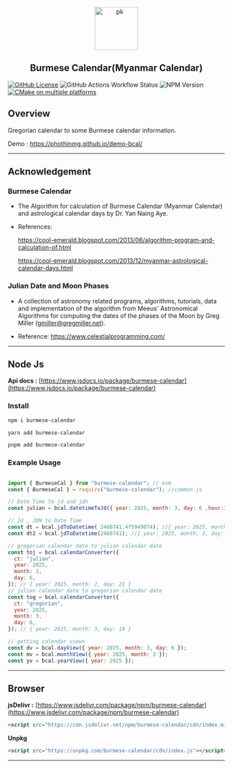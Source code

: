 <div align="center">
    <img src="https://upload.wikimedia.org/wikipedia/commons/a/a5/Peacock_symbol_Burma.svg" width="100" height="100" alt="pk">
    <h2>Burmese Calendar(Myanmar Calendar)</h2>
</div>

[![GitHub License](https://img.shields.io/github/license/phothinmg/burmese-calendar)](https://github.com/phothinmg/burmese-calendar/blob/main/LICENSE)
![GitHub Actions Workflow Status](https://img.shields.io/github/actions/workflow/status/phothinmg/burmese-calendar/.github%2Fworkflows%2Fnpm-publish.yaml)
![NPM Version](https://img.shields.io/npm/v/burmese-calendar)
[![ CMake on multiple platforms](https://github.com/phothinmg/burmese-calendar/workflows/CMakeOnMultiplePlatforms/badge.svg)](https://github.com/phothinmg/burmese-calendar/actions?query=workflow%3ACMakeOnMultiplePlatforms)


## Overview

Gregorian calendar to some Burmese calendar information.

Demo : https://phothinmg.github.io/demo-bcal/

---

## Acknowledgement

### Burmese Calendar

- The Algorithm for calculation of Burmese Calendar (Myanmar Calendar) and astrological calendar days by Dr. Yan Naing Aye.

- References: 

  https://cool-emerald.blogspot.com/2013/06/algorithm-program-and-calculation-of.html

  https://cool-emerald.blogspot.com/2013/12/myanmar-astrological-calendar-days.html

### Julian Date and Moon Phases

- A collection of astronomy related programs, algorithms, tutorials, data and implementation of the algorithm from Meeus' Astronomical Algorithms for computing the dates of the phases of the Moon by Greg Miller (gmiller@gregmiller.net).

- Reference: https://www.celestialprogramming.com/

---


## Node Js

**Api docs :**  [https://www.jsdocs.io/package/burmese-calendar](https://www.jsdocs.io/package/burmese-calendar)

### Install

```bash
npm i burmese-calendar
```

```bash
yarn add burmese-calendar
```

```bash
pnpm add burmese-calendar
```

### Example Usage

```js

import { BurmeseCal } from "burmese-calendar"; // esm
const { BurmeseCal } = require("burmese-calendar"); //common js

// Date Time to jd and jdn
const julian = bcal.datetimeToJd({ year: 2025, month: 3, day: 6 ,hour:23,minutes:25,seconds:22}); // { jd: 2460741.475949074, jdn: 2460741 }

// Jd , JDN to Date Time
const dt = bcal.jdToDatetime( 2460741.475949074); //{ year: 2025, month: 3, day: 6, hour: 23, minutes: 25, seconds: 22 }
const dt2 = bcal.jdToDatetime(2460741); //{ year: 2025, month: 3, day: 6, hour: 12, minutes: 0, seconds: 0 }

// gregorian calendar date to julian calendar date
const toj = bcal.calendarConverter({
  ct: "julian",
  year: 2025,
  month: 3,
  day: 6,
}); // { year: 2025, month: 2, day: 21 }
// julian calendar date to gregorian calendar date
const tog = bcal.calendarConverter({
  ct: "gregorian",
  year: 2025,
  month: 3,
  day: 6,
}); // { year: 2025, month: 3, day: 19 }

// getting calendar views
const dv = bcal.dayView({ year: 2025, month: 3, day: 6 });
const mv = bcal.monthView({ year: 2025, month: 3 });
const yv = bcal.yearView({ year: 2025 });

```

---

## Browser

**jsDelivr :** [https://www.jsdelivr.com/package/npm/burmese-calendar](https://www.jsdelivr.com/package/npm/burmese-calendar)

```html
<script src="https://cdn.jsdelivr.net/npm/burmese-calendar/cdn/index.min.js"></script>
```

**Unpkg**

```html
<script src="https://unpkg.com/burmese-calendar/cdn/index.js"></script>
```

---








    
